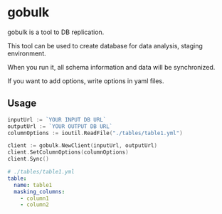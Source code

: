 # gobulk

gobulk is a tool to DB replication.

This tool can be used to create database for data analysis, staging environment.

When you run it, all schema information and data will be synchronized.

If you want to add options, write options in yaml files.

## Usage

```go
inputUrl := `YOUR INPUT DB URL`
outputUrl := `YOUR OUTPUT DB URL`
columnOptions := ioutil.ReadFile("./tables/table1.yml")

client := gobulk.NewClient(inputUrl, outputUrl)
client.SetColumnOptions(columnOptions)
client.Sync()
```


```yml
# ./tables/table1.yml
table:
  name: table1
  masking_columns:
    - column1
    - column2
```
